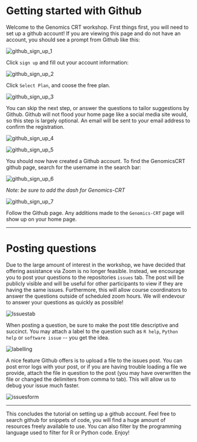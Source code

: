# Getting started with Github

Welcome to the Genomics CRT workshop. First things first, you will need to set up a github account! If you are viewing this page and do not have an account, you should see a prompt from Github like this: 

![github_sign_up_1](https://github.com/Genomics-CRT/images/blob/master/github_sign_up_1.png)

Click `sign up` and fill out your account information:

![github_sign_up_2](https://github.com/Genomics-CRT/images/blob/master/github_sign_up_2.png)

Click `Select Plan`, and coose the free plan. 

![github_sign_up_3](https://github.com/Genomics-CRT/images/blob/master/github_sign_up_3.png)

You can skip the next step, or answer the questions to tailor suggestions by Github. Github will not flood your home page like a social media site would, so this step is largely optional. An email will be sent to your email address to confirm the registration. 

![github_sign_up_4](https://github.com/Genomics-CRT/images/blob/master/github_sign_up_4.png)

![github_sign_up_5](https://github.com/Genomics-CRT/images/blob/master/github_sign_up_5.png)

You should now have created a Github account. To find the GenomicsCRT github page, search for the username in the search bar:

![github_sign_up_6](https://github.com/Genomics-CRT/images/blob/master/github_sign_up_6.png)

*Note: be sure to add the dash for Genomics-CRT*

![github_sign_up_7](https://github.com/Genomics-CRT/images/blob/master/github_sign_up_7.png)

Follow the Github page. Any additions made to the `Genomics-CRT` page will show up on your home page. 

***

# Posting questions
Due to the large amount of interest in the workshop, we have decided that offering assistance via Zoom is no longer feasible. Instead, we encourage you to post your questions to the repositories `issues` tab. The post will be publicly visible and will be useful for other participants to view if they are having the same issues. Furthermore, this will allow course coordinators to answer the questions outside of scheduled zoom hours. We will endevour to answer your questions as quickly as possible!

![Issuestab](https://github.com/Genomics-CRT/images/blob/master/issuestab.png)


When posting a question, be sure to make the post title descriptive and succinct. You may attach a label to the question such as `R help`, `Python help` or `software issue` -- you get the idea.

![labelling](https://github.com/Genomics-CRT/images/blob/master/Screenshot%20from%202020-04-02%2013-43-39.png)

A nice feature Github offers is to upload a file to the issues post. You can post error logs with your post, or if you are having trouble loading a file we provide, attach the file in question to the post (you may have overwritten the file or changed the delimiters from comma to tab). This will allow us to debug your issue much faster.

![issuesform](https://github.com/Genomics-CRT/images/blob/master/Screenshot%20from%202020-04-02%2013-48-53.png)

***

This concludes the tutorial on setting up a github account. Feel free to search github for snippets of code, you will find a huge amount of resources freely available to use. You can also filter by the programming language used to filter for R or Python code. Enjoy!
